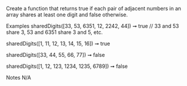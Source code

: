Create a function that returns true if each pair of adjacent numbers in an array shares at least one digit and false otherwise.

Examples
sharedDigits([33, 53, 6351, 12, 2242, 44]) ➞ true
// 33 and 53 share 3, 53 and 6351 share 3 and 5, etc.

sharedDigits([1, 11, 12, 13, 14, 15, 16]) ➞ true

sharedDigits([33, 44, 55, 66, 77]) ➞ false

sharedDigits([1, 12, 123, 1234, 1235, 6789]) ➞ false

Notes
N/A
